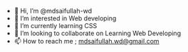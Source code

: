 - 👋 Hi, I’m @mdsaifullah-wd
- 👀 I’m interested in Web developing
- 🌱 I’m currently learning CSS
- 💞️ I’m looking to collaborate on Learning Web Developing
- 📫 How to reach me ; mdsaifullah.wd@gmail.com

<!---
mdsaifullah-wd/mdsaifullah-wd is a ✨ special ✨ repository because its `README.md` (this file) appears on your GitHub profile.
You can click the Preview link to take a look at your changes.
--->
